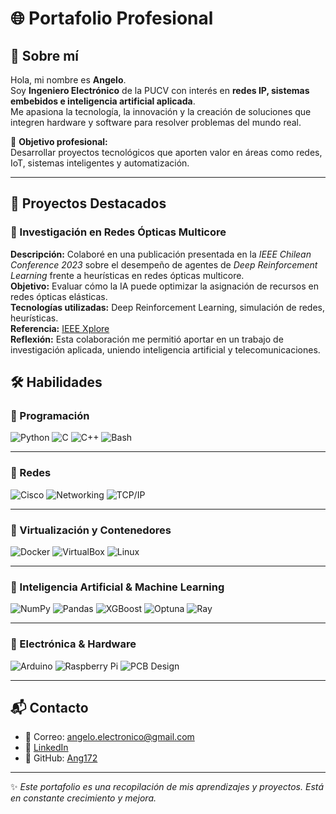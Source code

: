 # 🌐 Portafolio Profesional

## 👤 Sobre mí
Hola, mi nombre es **Angelo**.  
Soy **Ingeniero Electrónico** de la PUCV con interés en **redes IP, sistemas embebidos e inteligencia artificial aplicada**.  
Me apasiona la tecnología, la innovación y la creación de soluciones que integren hardware y software para resolver problemas del mundo real.  

🎯 **Objetivo profesional:**  
Desarrollar proyectos tecnológicos que aporten valor en áreas como redes, IoT, sistemas inteligentes y automatización.

---

## 📂 Proyectos Destacados

### 📖 Investigación en Redes Ópticas Multicore
**Descripción:** Colaboré en una publicación presentada en la *IEEE Chilean Conference 2023* sobre el desempeño de agentes de *Deep Reinforcement Learning* frente a heurísticas en redes ópticas multicore.  
**Objetivo:** Evaluar cómo la IA puede optimizar la asignación de recursos en redes ópticas elásticas.  
**Tecnologías utilizadas:** Deep Reinforcement Learning, simulación de redes, heurísticas.  
**Referencia:** [IEEE Xplore](https://doi.org/10.1109/CHILECON60335.2023.10418689)  
**Reflexión:** Esta colaboración me permitió aportar en un trabajo de investigación aplicada, uniendo inteligencia artificial y telecomunicaciones.



## 🛠️ Habilidades

### 🔹 Programación
![Python](https://img.shields.io/badge/Python-%2314354C.svg?style=for-the-badge&logo=python&logoColor=white)
![C](https://img.shields.io/badge/C-%232370ED.svg?style=for-the-badge&logo=c&logoColor=white)
![C++](https://img.shields.io/badge/C++-%2300599C.svg?style=for-the-badge&logo=c%2B%2B&logoColor=white)
![Bash](https://img.shields.io/badge/Bash-%23121011.svg?style=for-the-badge&logo=gnu-bash&logoColor=white)

---

### 🔹 Redes
![Cisco](https://img.shields.io/badge/Cisco-%231BA0D7.svg?style=for-the-badge&logo=cisco&logoColor=white)
![Networking](https://img.shields.io/badge/Networking-%230072C6.svg?style=for-the-badge&logo=azuredevops&logoColor=white)
![TCP/IP](https://img.shields.io/badge/TCP%2FIP-%2300599C.svg?style=for-the-badge&logo=internetexplorer&logoColor=white)

---

### 🔹 Virtualización y Contenedores
![Docker](https://img.shields.io/badge/Docker-%232496ED.svg?style=for-the-badge&logo=docker&logoColor=white)
![VirtualBox](https://img.shields.io/badge/VirtualBox-%233F51B5.svg?style=for-the-badge&logo=virtualbox&logoColor=white)
![Linux](https://img.shields.io/badge/Linux-%23FCC624.svg?style=for-the-badge&logo=linux&logoColor=black)

---

### 🔹 Inteligencia Artificial & Machine Learning
![NumPy](https://img.shields.io/badge/NumPy-%23013243.svg?style=for-the-badge&logo=numpy&logoColor=white)
![Pandas](https://img.shields.io/badge/Pandas-%23150458.svg?style=for-the-badge&logo=pandas&logoColor=white)
![XGBoost](https://img.shields.io/badge/XGBoost-%23F77F00.svg?style=for-the-badge&logoColor=white)
![Optuna](https://img.shields.io/badge/Optuna-%23007ACC.svg?style=for-the-badge&logoColor=white)
![Ray](https://img.shields.io/badge/Ray_Tune-%231A73E8.svg?style=for-the-badge&logoColor=white)

---

### 🔹 Electrónica & Hardware
![Arduino](https://img.shields.io/badge/Arduino-%2300979D.svg?style=for-the-badge&logo=arduino&logoColor=white)
![Raspberry Pi](https://img.shields.io/badge/Raspberry%20Pi-%23A22846.svg?style=for-the-badge&logo=raspberrypi&logoColor=white)
![PCB Design](https://img.shields.io/badge/PCB%20Design-%23008080.svg?style=for-the-badge&logo=altiumdesigner&logoColor=white)

---

## 📬 Contacto
- 📧 Correo: angelo.electronico@gmail.com 
- 💼  [LinkedIn](https://www.linkedin.com/in/angelo-mat%C3%ADas-mart%C3%ADnez-l%C3%B3pez-a7251122b/)  
- 🐙 GitHub: [Ang172](https://github.com/Ang172)  

---
✨ *Este portafolio es una recopilación de mis aprendizajes y proyectos. Está en constante crecimiento y mejora.*

